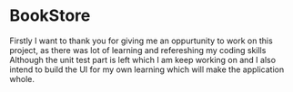 # BookStore

Firstly I want to thank you for giving me an oppurtunity to work on this project, as there was lot of learning and refereshing my coding skills
Although the unit test part is left which I am keep working on and I also intend to build the UI for my own learning which will make the application whole.
